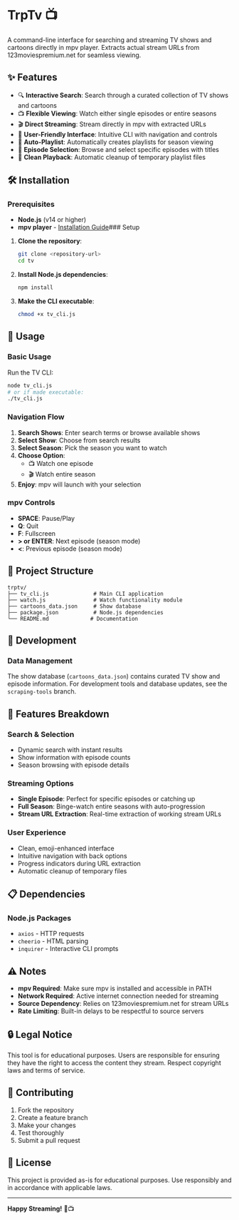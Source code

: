 # TrpTv 📺

A command-line interface for searching and streaming TV shows and cartoons directly in mpv player. Extracts actual stream URLs from 123moviespremium.net for seamless viewing.

## ✨ Features

- 🔍 **Interactive Search**: Search through a curated collection of TV shows and cartoons
- 📺 **Flexible Viewing**: Watch either single episodes or entire seasons
- 🎬 **Direct Streaming**: Stream directly in mpv with extracted URLs
- 📱 **User-Friendly Interface**: Intuitive CLI with navigation and controls
- 🔄 **Auto-Playlist**: Automatically creates playlists for season viewing
- 🎯 **Episode Selection**: Browse and select specific episodes with titles
- 🧹 **Clean Playback**: Automatic cleanup of temporary playlist files

## 🛠️ Installation

### Prerequisites

- **Node.js** (v14 or higher)
- **mpv player** - [Installation Guide](https://mpv.io/installation/)### Setup

1. **Clone the repository**:
   ```bash
   git clone <repository-url>
   cd tv
   ```

2. **Install Node.js dependencies**:
   ```bash
   npm install
   ```

3. **Make the CLI executable**:
   ```bash
   chmod +x tv_cli.js
   ```

## 🚀 Usage

### Basic Usage

Run the TV CLI:
```bash
node tv_cli.js
# or if made executable:
./tv_cli.js
```

### Navigation Flow

1. **Search Shows**: Enter search terms or browse available shows
2. **Select Show**: Choose from search results
3. **Select Season**: Pick the season you want to watch
4. **Choose Option**: 
   - 📺 Watch one episode
   - 🎬 Watch entire season
5. **Enjoy**: mpv will launch with your selection

### mpv Controls

- **SPACE**: Pause/Play
- **Q**: Quit
- **F**: Fullscreen
- **> or ENTER**: Next episode (season mode)
- **<**: Previous episode (season mode)

## 📁 Project Structure

```
trptv/
├── tv_cli.js              # Main CLI application
├── watch.js               # Watch functionality module  
├── cartoons_data.json     # Show database
├── package.json           # Node.js dependencies
└── README.md             # Documentation
```

## 🔧 Development

### Data Management

The show database (`cartoons_data.json`) contains curated TV show and episode information. For development tools and database updates, see the `scraping-tools` branch.

## 🎯 Features Breakdown

### Search & Selection
- Dynamic search with instant results
- Show information with episode counts
- Season browsing with episode details

### Streaming Options
- **Single Episode**: Perfect for specific episodes or catching up
- **Full Season**: Binge-watch entire seasons with auto-progression
- **Stream URL Extraction**: Real-time extraction of working stream URLs

### User Experience
- Clean, emoji-enhanced interface
- Intuitive navigation with back options
- Progress indicators during URL extraction
- Automatic cleanup of temporary files

## 📋 Dependencies

### Node.js Packages
- `axios` - HTTP requests
- `cheerio` - HTML parsing
- `inquirer` - Interactive CLI prompts

## ⚠️ Notes

- **mpv Required**: Make sure mpv is installed and accessible in PATH
- **Network Required**: Active internet connection needed for streaming
- **Source Dependency**: Relies on 123moviespremium.net for stream URLs
- **Rate Limiting**: Built-in delays to be respectful to source servers

## 🔒 Legal Notice

This tool is for educational purposes. Users are responsible for ensuring they have the right to access the content they stream. Respect copyright laws and terms of service.

## 🤝 Contributing

1. Fork the repository
2. Create a feature branch
3. Make your changes
4. Test thoroughly
5. Submit a pull request

## 📝 License

This project is provided as-is for educational purposes. Use responsibly and in accordance with applicable laws.

---

**Happy Streaming!** 🍿📺